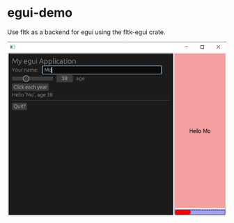 # egui-demo

Use fltk as a backend for egui using the fltk-egui crate.

![alt_test](assets/egui.jpg)
